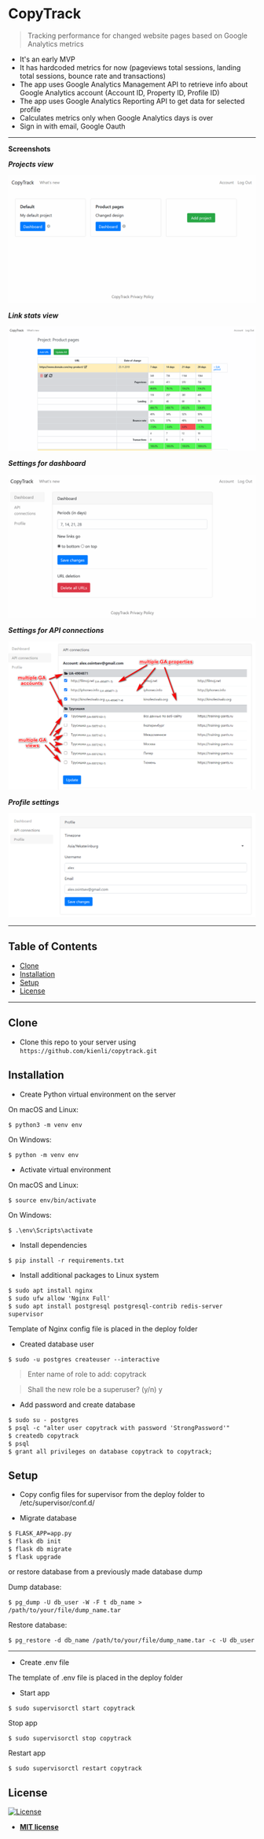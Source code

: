 # CopyTrack

> Tracking performance for changed website pages based on Google Analytics metrics 

- It's an early MVP
- It has hardcoded metrics for now (pageviews total sessions, 
landing total sessions, bounce rate and transactions)
- The app uses Google Analytics Management API to retrieve info 
about Google Analytics account (Account ID, Property ID, Profile ID)
- The app uses Google Analytics Reporting API to get data for selected profile
- Calculates metrics only when Google Analytics days is over
- Sign in with email, Google Oauth

---

**Screenshots**

***Projects view***

![](img/projects.png)

***Link stats view***

![](img/link-stats.png)

***Settings for dashboard***

![](img/settings-dashboard.png)

***Settings for API connections***

![](img/settings-connections.png)

***Profile settings***

![](img/settings-profile.png)

---

## Table of Contents

- [Clone](#clone)
- [Installation](#installation)
- [Setup](#setup)
- [License](#license)

---

## Clone

- Clone this repo to your server using `https://github.com/kienli/copytrack.git`

## Installation

- Create Python virtual environment on the server

On macOS and Linux:
```shell
$ python3 -m venv env
```

On Windows:
```shell
$ python -m venv env
```
- Activate virtual environment

On macOS and Linux:
```shell
$ source env/bin/activate
```

On Windows:
```shell
$ .\env\Scripts\activate
```
- Install dependencies
```shell
$ pip install -r requirements.txt
```
- Install additional packages to Linux system

```shell
$ sudo apt install nginx
$ sudo ufw allow 'Nginx Full'
$ sudo apt install postgresql postgresql-contrib redis-server supervisor
```
Template of Nginx config file is placed in the deploy folder
 
- Created database user
```shell
$ sudo -u postgres createuser --interactive
```
> Enter name of role to add: copytrack

> Shall the new role be a superuser? (y/n) y

- Add password and create database
```shell
$ sudo su - postgres
$ psql -c "alter user copytrack with password 'StrongPassword'"
$ createdb copytrack
$ psql
$ grant all privileges on database copytrack to copytrack;
```

## Setup

- Copy config files for supervisor from the deploy
 folder to /etc/supervisor/conf.d/

- Migrate database
```shell
$ FLASK_APP=app.py
$ flask db init
$ flask db migrate
$ flask upgrade
```

or restore database from a previously made database dump

Dump database:
```shell
$ pg_dump -U db_user -W -F t db_name > /path/to/your/file/dump_name.tar
```

Restore database:
```shell
$ pg_restore -d db_name /path/to/your/file/dump_name.tar -c -U db_user
 ```
---

- Create .env file

The template of .env file is placed in the deploy folder

- Start app
```shell
$ sudo supervisorctl start copytrack
 ```

Stop app
```shell
$ sudo supervisorctl stop copytrack
 ```

Restart app
```shell
$ sudo supervisorctl restart copytrack
 ```

## License

[![License](http://img.shields.io/:license-mit-blue.svg?style=flat-square)](http://badges.mit-license.org)

- **[MIT license](http://opensource.org/licenses/mit-license.php)**
